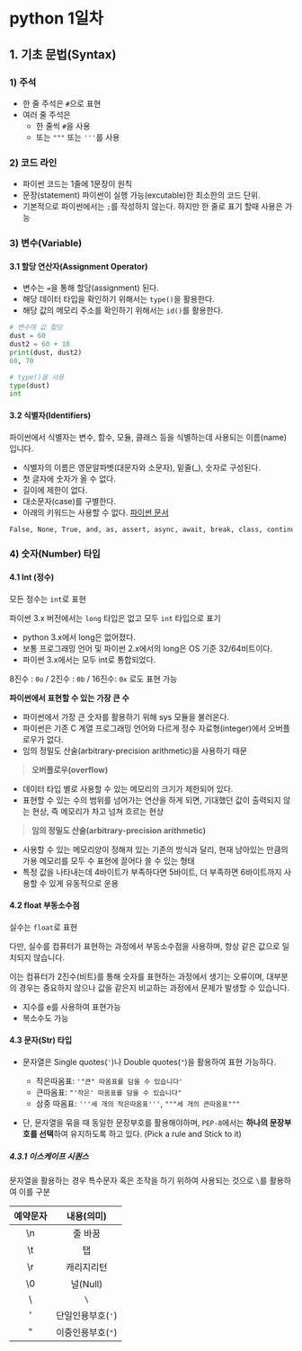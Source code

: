 # python 1일차

## 1. 기초 문법(Syntax)

### 1) 주석

- 한 줄 주석은 `#`으로 표현
- 여러 줄 주석은
  - 한 줄씩 `#`을 사용
  - 또는 `"""` 또는 `'''`를 사용

### 2) 코드 라인

- 파이썬 코드는 1줄에 1문장이 원칙
- 문장(statement) 파이썬이 실행 가능(excutable)한 최소한의 코드 단위.
- 기본적으로 파이썬에서는 `;`를 작성하지 않는다. 하지만 한 줄로 표기 할때 사용은 가능

### 3) 변수(Variable)

#### 3.1 할당 연산자(Assignment Operator)

- 변수는 `=`을 통해 할당(assignment) 된다.
- 해당 데이터 타입을 확인하기 위해서는 `type()`을 활용한다.
- 해당 값의 메모리 주소를 확인하기 위해서는 `id()`를 활용한다.

```python
# 변수에 값 할당
dust = 60
dust2 = 60 + 10
print(dust, dust2)
60, 70
```

```python
# type()을 사용
type(dust)
int
```

#### 3.2 식별자(Identifiers)

파이썬에서 식별자는 변수, 함수, 모듈, 클래스 등을 식별하는데 사용되는 이름(name)입니다.

- 식별자의 이름은 영문알파벳(대문자와 소문자), 밑줄(_), 숫자로 구성된다.
- 첫 글자에 숫자가 올 수 없다.
- 길이에 제한이 없다.
- 대소문자(case)를 구별한다.
- 아래의 키워드는 사용할 수 없다. [파이썬 문서](https://docs.python.org/ko/3/reference/lexical_analysis.html#keywords)

```markdown
False, None, True, and, as, assert, async, await, break, class, continue, def, del, elif, else, except, finally, for, from, global, if, import, in, is, lambda, nonlocal, not, or, pass, raise, return, try, while, with, yield
```

### 4) 숫자(Number) 타입

#### 4.1 Int (정수)

모든 정수는 `int`로 표현

파이썬 3.x 버전에서는 `long` 타입은 없고 모두 `int` 타입으로 표기

- python 3.x에서 long은 없어졌다.
- 보통 프로그래밍 언어 및 파이썬 2.x에서의 long은 OS 기준 32/64비트이다.
- 파이썬 3.x에서는 모두 int로 통합되었다.

8진수 : `0o` / 2진수 : `0b` / 16진수: `0x` 로도 표현 가능

**파이썬에서 표현할 수 있는 가장 큰 수**

- 파이썬에서 가장 큰 숫자를 활용하기 위해 sys 모듈을 불러온다.
- 파이썬은 기존 C 계열 프로그래밍 언어와 다르게 정수 자료형(integer)에서 오버플로우가 없다.
- 임의 정밀도 산술(arbitrary-precision arithmetic)을 사용하기 때문

> **오버플로우(overflow)**

- 데이터 타입 별로 사용할 수 있는 메모리의 크기가 제한되어 있다.
- 표현할 수 있는 수의 범위를 넘어가는 연산을 하게 되면, 기대했던 값이 출력되지 않는 현상, 즉 메모리가 차고 넘쳐 흐르는 현상

> **임의 정밀도 산술(arbitrary-precision arithmetic)**

- 사용할 수 있는 메모리양이 정해져 있는 기존의 방식과 달리, 현재 남아있는 만큼의 가용 메모리를 모두 수 표현에 끌어다 쓸 수 있는 형태
- 특정 값을 나타내는데 4바이트가 부족하다면 5바이트, 더 부족하면 6바이트까지 사용할 수 있게 유동적으로 운용

#### 4.2 float 부동소수점

실수는 `float`로 표현

다만, 실수를 컴퓨터가 표현하는 과정에서 부동소수점을 사용하며, 항상 같은 값으로 일치되지 않습니다.

이는 컴퓨터가 2진수(비트)를 통해 숫자를 표현하는 과정에서 생기는 오류이며, 대부분의 경우는 중요하지 않으나 값을 같은지 비교하는 과정에서 문제가 발생할 수 있습니다.

- 지수를 e를 사용하여 표현가능
- 복소수도 가능

#### 4.3 문자(Str) 타입

- 문자열은 Single quotes(`'`)나 Double quotes(`"`)을 활용하여 표현 가능하다.
  - 작은따옴표: `'"큰" 따옴표를 담을 수 있습니다'`
  - 큰따옴표: `"'작은' 따옴표를 담을 수 있습니다"`
  - 삼중 따옴표: `'''세 개의 작은따옴표'''`, `"""세 개의 큰따옴표"""`

- 단, 문자열을 묶을 때 동일한 문장부호를 활용해야하며, `PEP-8`에서는 **하나의 문장부호를 선택**하여 유지하도록 하고 있다. (Pick a rule and Stick to it)

##### 4.3.1 이스케이프 시퀀스

문자열을 활용하는 경우 특수문자 혹은 조작을 하기 위하여 사용되는 것으로 `\`를 활용하여 이를 구분

| 예약문자 |    내용(의미)     |
| :------: | :---------------: |
|    \n    |      줄 바꿈      |
|    \t    |        탭         |
|    \r    |    캐리지리턴     |
|    \0    |     널(Null)      |
|    \\    |        `\`        |
|    \'    | 단일인용부호(`'`) |
|    \"    | 이중인용부호(`"`) |

